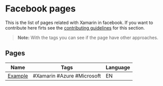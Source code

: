 # Facebook pages

This is the list of pages related with Xamarin in facebook. If you want to contribute here firts see the [contributing guidelines](contributing-guidelines.md) for this section.

> **Note:** With the tags you can see if the page have other approaches.

## Pages

Name | Tags | Language
------------ | ------- | -------
[Example]() | #Xamarin #Azure #Microsoft| EN
